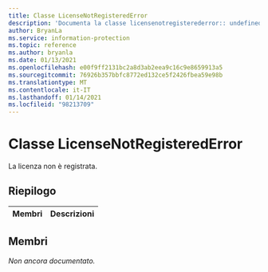 ```yaml
---
title: Classe LicenseNotRegisteredError
description: 'Documenta la classe licensenotregisterederror:: undefined di Microsoft Information Protection (MIP) SDK.'
author: BryanLa
ms.service: information-protection
ms.topic: reference
ms.author: bryanla
ms.date: 01/13/2021
ms.openlocfilehash: e00f9ff2131bc2a8d3ab2eea9c16c9e8659913a5
ms.sourcegitcommit: 76926b357bbfc8772ed132ce5f2426fbea59e98b
ms.translationtype: MT
ms.contentlocale: it-IT
ms.lasthandoff: 01/14/2021
ms.locfileid: "98213709"
---
```

# <a name="class-licensenotregisterederror"></a>Classe LicenseNotRegisteredError 
La licenza non è registrata.
  
## <a name="summary"></a>Riepilogo
 Membri                        | Descrizioni                                
--------------------------------|---------------------------------------------
  
## <a name="members"></a>Membri
_Non ancora documentato._

